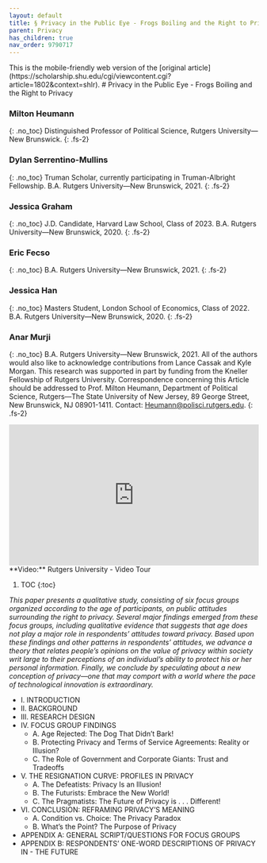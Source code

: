 ```yaml
---
layout: default
title: § Privacy in the Public Eye - Frogs Boiling and the Right to Privacy 
parent: Privacy 
has_children: true
nav_order: 9790717
---
```

<style>
.dont-break-out {
  /* These are technically the same, but use both */
  overflow-wrap: break-word;
  word-wrap: break-word;

     -ms-word-break: break-all;
  /* This is the dangerous one in WebKit, as it breaks things wherever */
  word-break: break-all;
  /* Instead use this non-standard one: */
  word-break: break-word;
}

.youtube-container {
    position: relative;
    width: 100%;
    height: 0;
    padding-bottom: 56.25%;
}
.youtube-video {
    position: absolute;
    top: 0;
    left: 0;
    width: 100%;
    height: 100%;
}

</style>

<div class="dont-break-out" markdown="1">
This is the mobile-friendly web version of the [original article](https://scholarship.shu.edu/cgi/viewcontent.cgi?article=1802&context=shlr).
# Privacy in the Public Eye - Frogs Boiling and the Right to Privacy 

### Milton Heumann
{: .no_toc}
Distinguished Professor of Political Science, Rutgers University—New Brunswick.
{: .fs-2}

### Dylan Serrentino-Mullins
{: .no_toc}
Truman Scholar, currently participating in Truman-Albright Fellowship. B.A. Rutgers University—New Brunswick, 2021.
{: .fs-2}

### Jessica Graham
{: .no_toc}
J.D. Candidate, Harvard Law School, Class of 2023.  B.A. Rutgers University—New Brunswick, 2020.
{: .fs-2}

### Eric Fecso
{: .no_toc}
B.A. Rutgers University—New Brunswick, 2021.
{: .fs-2}

### Jessica Han
{: .no_toc}
Masters Student, London School of Economics, Class of 2022. B.A. Rutgers University—New Brunswick, 2020.
{: .fs-2}

### Anar Murji
{: .no_toc}
B.A. Rutgers University—New Brunswick, 2021. All of the authors would also like to acknowledge contributions from Lance Cassak and Kyle Morgan. This research was supported in part by funding from the Kneller Fellowship of Rutgers University. Correspondence concerning this Article should be addressed to Prof. Milton Heumann, Department of Political Science, Rutgers—The State University of New Jersey, 89 George Street, New Brunswick, NJ 08901-1411. Contact: Heumann@polisci.rutgers.edu.
{: .fs-2}

<div class="youtube-container">
<iframe width="100%" src="https://www.youtube.com/embed/rfI2RbuZLxg" title="YouTube video player" frameborder="0" allow="accelerometer; autoplay; clipboard-write; encrypted-media; gyroscope; picture-in-picture" allowfullscreen class="youtube-video"></iframe>
</div>
**Video:** Rutgers University - Video Tour 

1. TOC
{:toc}

*This paper presents a qualitative study, consisting of six focus groups organized according to the age of participants, on public attitudes surrounding the right to privacy. Several major findings emerged from these focus groups, including qualitative evidence that suggests that age does not play a major role in respondents’ attitudes toward privacy. Based upon these findings and other patterns in respondents’ attitudes, we advance a theory that relates people’s opinions on the value of privacy within society writ large to their perceptions of an individual’s ability to protect his or her personal information. Finally, we conclude by speculating about a new conception of privacy—one that may comport with a world where the pace of technological innovation is extraordinary.*

- I. INTRODUCTION
- II. BACKGROUND
- III. RESEARCH DESIGN
- IV. FOCUS GROUP FINDINGS
  - A. Age Rejected: The Dog That Didn’t Bark!
  - B. Protecting Privacy and Terms of Service Agreements: Reality or Illusion?
  - C. The Role of Government and Corporate Giants: Trust and Tradeoffs
- V. THE RESIGNATION CURVE: PROFILES IN PRIVACY
  - A. The Defeatists: Privacy Is an Illusion!
  - B. The Futurists: Embrace the New World!
  - C. The Pragmatists: The Future of Privacy is . . . Different!
- VI. CONCLUSION: REFRAMING PRIVACY’S MEANING
  - A. Condition vs. Choice: The Privacy Paradox
  - B. What’s the Point? The Purpose of Privacy
- APPENDIX A: GENERAL SCRIPT/QUESTIONS FOR FOCUS GROUPS
- APPENDIX B: RESPONDENTS’ ONE-WORD DESCRIPTIONS OF PRIVACY IN - THE FUTURE


</div>
